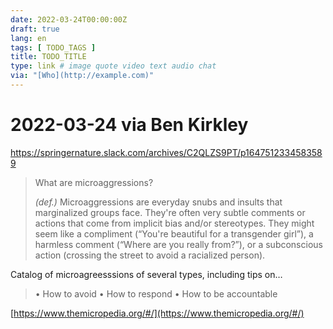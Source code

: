 ```yaml
---
date: 2022-03-24T00:00:00Z
draft: true
lang: en
tags: [ TODO_TAGS ]
title: TODO_TITLE
type: link # image quote video text audio chat
via: "[Who](http://example.com)"
---
```



# 2022-03-24 via Ben Kirkley
https://springernature.slack.com/archives/C2QLZS9PT/p1647512334583589


> What are microaggressions?
>
> *(def.)* Microaggressions are everyday snubs and insults that marginalized groups face. They're often very subtle comments or actions that come from implicit bias and/or stereotypes. They might seem like a compliment (“You're beautiful for a transgender girl”), a harmless comment (“Where are you really from?”), or a subconscious action (crossing the street to avoid a racialized person).

Catalog of microagreesssions of several types, including tips on…

> • How to avoid
> • How to respond
> • How to be accountable

[https://www.themicropedia.org/#/](https://www.themicropedia.org/#/)

